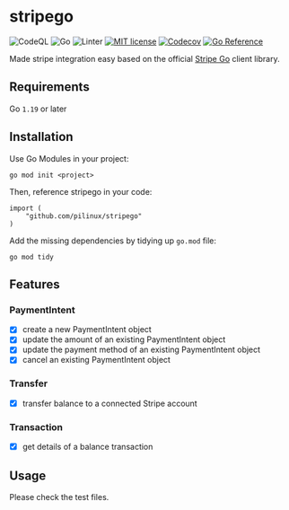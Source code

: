 # stripego

![CodeQL][01]
![Go][02]
![Linter][03]
[![MIT license](https://img.shields.io/badge/license-MIT-brightgreen.svg)][04]
[![Codecov][05]][06]
[![Go Reference][07]][08]

Made stripe integration easy based on the official
[Stripe Go](https://github.com/stripe/stripe-go/) client library.

## Requirements

Go `1.19` or later

## Installation

Use Go Modules in your project:

```
go mod init <project>
```

Then, reference stripego in your code:

```
import (
	"github.com/pilinux/stripego"
)
```

Add the missing dependencies by tidying up `go.mod` file:

```
go mod tidy
```

## Features

### PaymentIntent

- [x] create a new PaymentIntent object
- [x] update the amount of an existing PaymentIntent object
- [x] update the payment method of an existing PaymentIntent object
- [x] cancel an existing PaymentIntent object

### Transfer

- [x] transfer balance to a connected Stripe account

### Transaction

- [x] get details of a balance transaction

## Usage

Please check the test files.

[01]: https://github.com/pilinux/stripego/actions/workflows/codeql-analysis.yml/badge.svg
[02]: https://github.com/pilinux/stripego/actions/workflows/go.yml/badge.svg
[03]: https://github.com/pilinux/stripego/actions/workflows/golangci-lint.yml/badge.svg
[04]: LICENSE
[05]: https://codecov.io/gh/pilinux/stripego/branch/main/graph/badge.svg?token=83H0G5TRH7
[06]: https://codecov.io/gh/pilinux/stripego
[07]: https://pkg.go.dev/badge/github.com/pilinux/stripego
[08]: https://pkg.go.dev/github.com/pilinux/stripego
